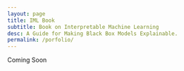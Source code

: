 ```yaml
---
layout: page
title: IML Book
subtitle: Book on Interpretable Machine Learning
desc: A Guide for Making Black Box Models Explainable.
permalink: /porfolio/
---
```


<div class="pretty-links">

<div class="lead lead-about">
Coming Soon
<!-- Read my book about [Interpretable Machine Learning](https://christophm.github.io/interpretable-ml-book/).  -->
</div>

</div>
